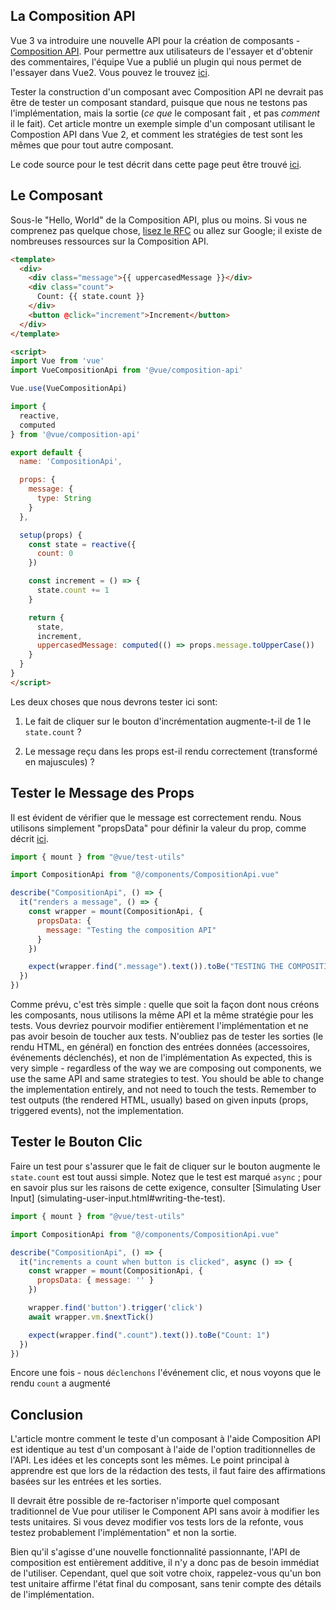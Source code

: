 
## La Composition API

Vue 3 va introduire une nouvelle API pour la création de composants - [Composition API](https://vue-composition-api-rfc.netlify.com/#basic-example). Pour permettre aux utilisateurs de l'essayer et d'obtenir des commentaires, l'équipe Vue a publié un plugin qui nous permet de l'essayer dans Vue2. Vous pouvez le trouvez [ici](https://github.com/vuejs/composition-api).

Tester la construction d'un composant avec Composition API ne devrait pas être de tester un composant standard, puisque que nous ne testons pas l'implémentation, mais la sortie (*ce que* le composant fait , et pas *comment* il le fait). Cet article montre un exemple simple d'un composant utilisant le Compostion API dans Vue 2, et comment les stratégies de test sont les mêmes que pour tout autre composant.

Le code source pour le test décrit dans cette page peut être trouvé [ici](https://github.com/lmiller1990/vue-testing-handbook/tree/master/demo-app/tests/unit/CompositionApi.spec.js).

## Le Composant

Sous-le "Hello, World" de la Composition API, plus ou moins. Si vous ne comprenez pas quelque chose, [lisez le RFC](https://vue-composition-api-rfc.netlify.com/) ou allez sur Google; il existe de nombreuses ressources sur la Composition API.

```html
<template>
  <div>
    <div class="message">{{ uppercasedMessage }}</div>
    <div class="count">
      Count: {{ state.count }}
    </div>
    <button @click="increment">Increment</button>
  </div>
</template>

<script>
import Vue from 'vue'
import VueCompositionApi from '@vue/composition-api'

Vue.use(VueCompositionApi)

import {
  reactive,
  computed
} from '@vue/composition-api'

export default {
  name: 'CompositionApi',

  props: {
    message: {
      type: String
    }
  },

  setup(props) {
    const state = reactive({
      count: 0
    })

    const increment = () => {
      state.count += 1
    }

    return {
      state,
      increment,
      uppercasedMessage: computed(() => props.message.toUpperCase())
    }
  }
}
</script>
```

Les deux choses que nous devrons tester ici sont:

1. Le fait de cliquer sur le bouton d'incrémentation augmente-t-il de 1 le `state.count` ?

2. Le message reçu dans les props est-il rendu correctement (transformé en majuscules) ?

## Tester le Message des Props
Il est évident de vérifier que le message est correctement rendu. Nous utilisons simplement "propsData" pour définir la valeur du prop, comme décrit [ici](/components-with-props.html).


```js
import { mount } from "@vue/test-utils"

import CompositionApi from "@/components/CompositionApi.vue"

describe("CompositionApi", () => {
  it("renders a message", () => {
    const wrapper = mount(CompositionApi, {
      propsData: {
        message: "Testing the composition API"
      }
    })

    expect(wrapper.find(".message").text()).toBe("TESTING THE COMPOSITION API")
  })
})
```
Comme prévu, c'est très simple : quelle que soit la façon dont nous créons les composants, nous utilisons la même API et la même stratégie pour les tests. Vous devriez pourvoir modifier entièrement l'implémentation et ne pas avoir besoin de toucher aux tests. N'oubliez pas de tester les sorties (le rendu HTML, en général) en fonction des entrées données (accessoires, événements déclenchés), et non de l'implémentation
As expected, this is very simple - regardless of the way we are composing out components, we use the same API and same strategies to test. You should be able to change the implementation entirely, and not need to touch the tests. Remember to test outputs (the rendered HTML, usually) based on given inputs (props, triggered events), not the implementation.

## Tester le Bouton Clic

Faire un test pour s'assurer que le fait de cliquer sur le bouton augmente le `state.count` est tout aussi simple. Notez que le test est marqué `async` ; pour en savoir plus sur les raisons de cette exigence, consulter [Simulating User Input] (simulating-user-input.html#writing-the-test).

```js
import { mount } from "@vue/test-utils"

import CompositionApi from "@/components/CompositionApi.vue"

describe("CompositionApi", () => {
  it("increments a count when button is clicked", async () => {
    const wrapper = mount(CompositionApi, {
      propsData: { message: '' }
    })

    wrapper.find('button').trigger('click')
    await wrapper.vm.$nextTick()

    expect(wrapper.find(".count").text()).toBe("Count: 1")
  })
})
```
Encore une fois - nous `déclenchons` l'événement clic, et nous voyons que le rendu `count` a augmenté

## Conclusion

L'article montre comment le teste d'un composant à l'aide Composition API est identique au test d'un composant à l'aide de l'option traditionnelles de l'API. Les idées et les concepts sont les mêmes. Le point principal à apprendre est que lors de la rédaction des tests, il faut faire des affirmations basées sur les entrées et les sorties.


Il devrait être possible de re-factoriser n'importe quel composant traditionnel de Vue pour utiliser le Component API sans avoir à modifier les tests unitaires. Si vous devez modifier vos tests lors de la refonte, vous testez probablement l'implémentation" et non la sortie.

Bien qu'il s'agisse d'une nouvelle fonctionnalité passionnante, l'API de composition est entièrement additive, il n'y a donc pas de besoin immédiat de l'utiliser. Cependant, quel que soit votre choix, rappelez-vous qu'un bon test unitaire affirme l'état final du composant, sans tenir compte des détails de l'implémentation.
